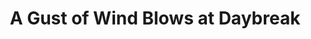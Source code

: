 --- 
title: "A Gust of Wind Blows at Daybreak"
publishdate: "2018-12-16T16:48:46+02:00"
src: "https://365manga.net/manga/a-gust-of-wind-blows-at-daybreak"
image: "https://data.365manga.net/images/thumbnails/32800-a-gust-of-wind-blows-at-daybreak.jpg"
description: " A child who bring misfortune to those close to him and his friend embark on a thrilling journey to solve the mysteries in their lives."
---